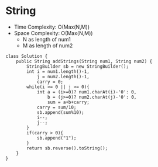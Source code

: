 # String
* Time Complexity: O(Max(N,M))
* Space Complexity: O(Max(N,M))
    * N as length of num1
    * M as length of num2
```
class Solution {
    public String addStrings(String num1, String num2) {
        StringBuilder sb = new StringBuilder();
        int i = num1.length()-1,
            j = num2.length()-1,
            carry = 0;
        while(i >= 0 || j >= 0){
            int a = (i>=0)? num1.charAt(i)-'0': 0,
                b = (j>=0)? num2.charAt(j)-'0': 0,
                sum = a+b+carry;
            carry = sum/10;
            sb.append(sum%10);
            i--;
            j--;
        }
        if(carry > 0){
            sb.append("1");
        }
        return sb.reverse().toString();
    }
}
```
